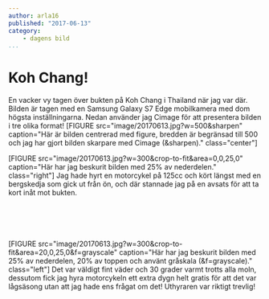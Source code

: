 ```yaml
---
author: arla16
published: "2017-06-13"
category:
    - dagens bild
...
```

Koh Chang!
==================================

En vacker vy tagen över bukten på Koh Chang i Thailand när jag var där.
Bilden är tagen med en Samsung Galaxy S7 Edge mobilkamera med dom högsta inställningarna.
Nedan använder jag Cimage för att presentera bilden i tre olika format!
[FIGURE src="image/20170613.jpg?w=500&sharpen" caption="Här är bilden centrerad med figure, bredden är begränsad till 500 och jag har gjort bilden skarpare med Cimage (&sharpen)." class="center"]
<!--more-->
[FIGURE src="image/20170613.jpg?w=300&crop-to-fit&area=0,0,25,0" caption="Här har jag beskurit bilden med 25% av nederdelen." class="right"]
Jag hade hyrt en motorcykel på 125cc och kört längst med en bergskedja som gick ut från ön, och där stannade jag på en avsats för att ta kort inåt mot bukten. <br><br><br><br><br><br>
[FIGURE src="image/20170613.jpg?w=300&crop-to-fit&area=20,0,25,0&f=grayscale" caption="Här har jag beskurit bilden med 25% av nederdelen, 20% av toppen och använt gråskala (&f=grayscale)." class="left"]
Det var väldigt fint väder och 30 grader varmt trotts alla moln, dessutom fick jag hyra motorcykeln ett extra dygn helt gratis för att det var lågsäsong utan att jag hade ens frågat om det! Uthyraren var riktigt trevlig!
